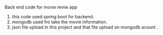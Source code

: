 Back end code for movie reviw app
 1. this code used spring boot for backend.
 2. mongodb used fro take the movie information.
 3. json file upload in this project and that file upload on mongodb acount .
